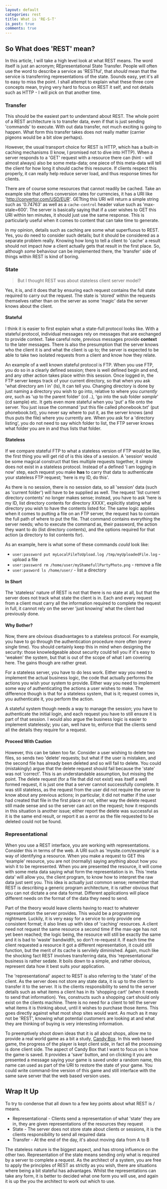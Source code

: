 ```yaml
---
layout: default
categories: rest
title: What is 'RE-S-T'
is_post: true
comments: true
---
```


## So What does 'REST' mean?

In this article, I will take a high level look at what REST means.
The word itself is just an acronym; REpresentational State Transfer.
People will often use the word to describe a service as 'RESTful',
that *should* mean that the service is transferring representations of the state.
Sounds easy, yet it's all to easy to miss the point.
I shall attempt to explain what these three core concepts mean, trying very hard to focus on REST it self, and not details such as HTTP - I will pick on that another time.

### Transfer

This should be the easiest part to understand about REST.
The whole point of a REST architecture is to transfer data, even if that is just sending 'commands' to execute.
With out data transfer, not much exciting is going to happen.
What form this transfer takes does not really matter (carrier pigeons would be a bit slow perhaps).

However, the usual transport choice for REST is HTTP, which has a built-in caching mechanisms (I know, I promised not to dive into HTTP).
When a server responds to a 'GET' request with a resource there can (hint - will almost always) also be some meta-data;
one piece of this meta-data will tell the client for how long it should cache this resource.
If clients respect this properly, it can really help reduce server load, and thus response times for clients.

There are of course some resources that cannot readily be cached.
Take an example site that offers conversion rates for currencies, it has a URI like 'http://convertor.com/USD/EUR'.
GETting this URI will return a simple string such as '0.74763' as well as a `cache-control` header value such as 'max-stale=600'.
The server is basically saying that if a user wishes to GET this URI within ten minutes, it should just use the same response.
This is particularly useful when it comes to content that can take time to generate.

In my opinion, details such as caching are some what superfluous to REST.
Yes, you do need to consider such details; but it should be considered as a separate problem really.
Knowing how long to tell a client to 'cache' a result should not impact *how* a client actually gets that result in the first place.
So, although *some* behaviour can be implemented there,  the 'transfer' side of things within REST is kind of boring.

### State

> But I thought REST was about stateless client server model?

Yes, it is, and it does that by ensuring each request contains the full state required to carry out the request.
The state is 'stored' within the requests themselves rather than on the server as some 'magic' data the server knows about the client.

#### Stateful

I think it is easier to first explain what a state-full protocol looks like.
With a stateful protocol, individual messages rely on messages that are exchanged to provide context.
Take careful note, previous messages provide **context** to the later messages.
There is also the presumption that the server knows who the client it is and what the client is up to;
the server is expected to be able to take two isolated requests from a client and know how they relate.

An example of a well known stateful protocol is FTP.
When you use FTP, you do so in a clearly defined session;
there is well defined begin and end, and any other action takes place within this session.
Once logged in, the FTP server keeps track of your current directory, so that when you ask 'what directory am I in' (ls), It can tell you.
Changing directory is done by just naming a directory you wish to go into, relative to where you *currently are*, such as 'up to the parent folder' (cd ..), 'go into the sub folder *sample*' (cd sample) etc.
It gets even more stateful when you 'put' a file onto the server.
You just issue the command 'put this file called phonebook.txt' (put phonebook.txt), you never say where to put it, as the server knows (and thus puts the file) where you currently are.
When you ask for a 'directory listing', you do not need to say which folder to list, the FTP server knows what folder you are in and thus lists that folder.

#### Stateless

If we compare stateful FTP to what a stateless version of FTP would be like, the first thing you will get rid of is this idea of a session.
A 'session' would be some magical construct that ties multiple requests together, it simple does not exist in a stateless protocol.
Instead of a defined 'I am logging in now' step, each request you make **has** to carry that data to authenticate your stateless FTP request;
'here is my ID, do this'.

As there is no session, there is no session data, so all 'session' data (such as 'current folder') will have to be supplied as well.
The request 'list current directory contents' no longer makes sense;
instead, you have to ask 'here is my ID, list directory contents for directory XXXX', explicitly stating what directory you wish to have the contents listed for.
The same logic applies when it comes to putting a file on an FTP server, the request has to contain the full path of where to put the file.
That command contains everything the server needs; who to execute the command as, their password, the action they want to do (list directory contents), and the options required for that action (a directory to list contents for).

As an example, here is what some of these commands *could* look like:
* `user:password put myLocalFileToUpload.log /tmp/myUploadedFile.log` - upload a file
* `user:password rm /home/user/myShamefullPartyPhoto.png` - remove a file
* `user:pasword ls /home/user/` - list a directory

#### In Short

The 'stateless' nature of REST is not that there is no state at all, but that the server does not track what state the client is in.
Each and every request from a client must carry all the information required to complete the request in full,
it cannot rely on the server 'just knowing' what the client had previously done.

#### Why Bother?

Now, there are obvious disadvantages to a stateless protocol.
For example, you have to go through the authentication procedure more often (every single time).
You should certainly keep this in mind when designing the security:
those knowledgeable about security could tell you if it's easy to 'weaken' the system,
but that is out of the scope of what I am covering here.
The gains though are rather great.

For a stateless server, you have to do less work.
Either way you need to implement the actual business logic, the code that actually performs the actions you wish your system to provide.
Either way you need to implement some way of authenticating the actions a user wishes to make.
The difference though is that for a stateless system, that is it;
request comes in, you authenticate it, you perform the action.

A stateful system though needs a way to manage the session;
you have to authenticate the initial login, and each request you have to still ensure it is part of that session.
I would also argue the business logic is easier to implement statelessly;
you can, well have to, enforce that the clients send all the details they require for a request.

#### Proceed With Caution

However, this can be taken too far.
Consider a user wishing to delete two files, so sends two 'delete' requests;
but what if the user is mistaken, and the second file has already been deleted and so will fail to delete.
You could (mistakingly) argue that the delete request should fail because the 'state' was not 'correct'.
This is an understandable assumption, but missing the point.
The delete request (for a file that did not exist) was itself a well formed request, it is just one that a server cannot successfully complete.
It was still stateless, as the request from the user did not require the server to know about any previous actions;
in particular, it did not matter if the user had created that file in the first place or not, either way the delete request still made sense and so the server can act on the request; how it responds in this situation is another issue;
either report the delete was successful as it is the same end result, or report it as a error as the file requested to be deleted could not be found.

### Representational

When you use a REST interface, you are working with representations.
Consider this in terms of the web.
A URI such as 'mysite.com/example' is a way of identifying a resource.
When you make a request to GET this 'example' resource, you are not (normally) saying anything about how you wish it to be represented.
When you are presented the resource, it will come with some meta data saying what form the representation is in.
This 'meta data' will allow you, the client program, to know how to interpret the raw data just sent you.
This idea is actually just common sense;
remember that REST is describing a generic program architecture, it is rather obvious that you can not dictate a one data format.
Different applications will place different needs on the format of the data they need to send.

Part of the theory would leave clients having to react to whatever representation the server provides.
This would be a programming nightmare.
Luckily, it is very easy for a service to only provide one consistent format; it also lines up with idea of 'caching' resources.
A client need not request the same resource a second time if the max-age has not yet been reached; the logic being, the resource will still be exactly the same and it is bad to 'waste' bandwidth, so don't re-request it.
If each time the client requested a resource it got a different representation, it could still function, but the merit of its cache is servilely diminished.
Again, much like the shocking fact REST involves transferring data, this 'representational' business is rather sedate.
It boils down to a simple, and rather obvious, represent data how it best suits *your* application.

The 'representational' aspect to REST is also referring to the 'state' of the client.
As the server does not store any state data, it is up to the client to transfer it to the server.
It is the clients responsibility to send to the server details such as what items a client has in its 'shopping cart' (when it needs to send that information). Yes, constructs such a shopping cart should only exist on the clients machine.
There is no need for a client to tell the server what items it is thinking about, until it wishes to purchase those items.
This goes directly against what most shop sites would want.
As much as it may not be 'REST', knowing what potential customers are looking at and what they are thinking of buying is very interesting information.

To preemptively shoot down ideas that it is all about shops, allow me to provide a real world game as a bit a study, [Candy Box](http://candies.aniwey.net/index.php).
In this web based game, the progress of the player is kept client side, in fact all the processing is done client side.
The aspect of Candy Box that I want to focus on is how the game is saved.
It provides a 'save' button, and on clicking it you are presented a message saying your game is saved under a random name, this name can used as part of the URI to restore the state of your game.
You could write command-line version of this game and still interface with the same save server that the web based version uses.

## Wrap It Up

To try to condense that all down to a few key points about what REST is / means.

* Representational - Clients send a representation of what 'state' they are in, they are given representations of the resources they request
* State - The server does not store state about clients or sessions, it is the clients responsibility to send all required data
* Transfer - At the end of the day, it's about moving data from A to B

The stateless nature is the biggest aspect, and has strong influence on the other two.
Representation of the state means sending only what is required by a server to complete a request.
As the architect of a system, you are free to apply the principles of REST as strictly as you wish, there are situations where being a bit stateful has advantages.
Whilst the representations can take any form, it is better to decided what one form you will use, and again it is up the you the architect to work out which to use.
